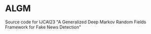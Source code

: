 # ALGM
Source code for IJCAI23 "A Generalized Deep Markov Random Fields Framework for Fake News Detection"
